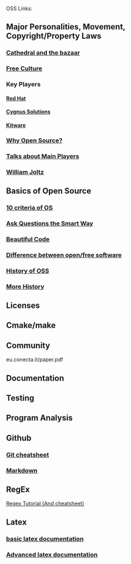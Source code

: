 OSS Links:

## Major Personalities, Movement, Copyright/Property Laws
### [Cathedral and the bazaar](http://www.unterstein.net/su/docs/CathBaz.pdf)
### [Free Culture](https://github.com/rcos/CSCI-4470-OpenSource/blob/master/Resources/freeculture.pdf)
### Key Players
#### [Red Hat](https://www.redhat.com/en/our-code-is-open?sc_cid=7013a000002gZKVAA2&gclid=CjwKCAiAp4KCBhB6EiwAxRxbpG_VHQun8Veild3Fe_tHMH-N1dFtWob7-nq5NiF8EJFpZ8s79zFbdhoCv4QQAvD_BwE&gclsrc=aw.ds)
#### [Cygnus Solutions](https://en.wikipedia.org/wiki/Cygnus_Solutions)
#### [Kitware](https://www.kitware.com/)
### [Why Open Source?](https://www.youtube.com/watch?v=XLdeexi_mhs&list=PLaSjU4jLnEwgiZAjMr_Cp71kK_5nUykGo&index=2&ab_channel=WesTurner)
### [Talks about Main Players](https://www.youtube.com/watch?v=kOzu34069ew&list=PLaSjU4jLnEwgiZAjMr_Cp71kK_5nUykGo&index=3&ab_channel=WesTurner)
### [William Joltz](https://en.wikipedia.org/wiki/William_Jolitz)

## Basics of Open Source
### [10 criteria of OS](http://opensource.org/osd)
### [Ask Questions the Smart Way](http://www.catb.org/esr/faqs/smart-questions.html)
### [Beautiful Code](https://docs.google.com/viewer?a=v&pid=sites&srcid=ZGVmYXVsdGRvbWFpbnxpb3ZhbmFsZXh8Z3g6MjVjYWFmNjAwYTA0MmMxZA)
### [Difference between open/free software](https://askubuntu.com/questions/78958/is-there-a-difference-between-free-software-and-open-source-software)
### [History of OSS](http://eu.conecta.it/paper.pdf)
### [More History](https://opencommons.uconn.edu/cgi/viewcontent.cgi?article=1009&context=libr_pubs)

## Licenses

## Cmake/make

## Community
eu.conecta.it/paper.pdf
## Documentation

## Testing

## Program Analysis

## Github
### [Git cheatsheet](https://training.github.com/downloads/github-git-cheat-sheet.pdf)
### [Markdown](https://github.com/adam-p/markdown-here/wiki/Markdown-Cheatsheet)

## RegEx
[Regex Tutorial (And cheatsheet)](https://regexone.com/)

## Latex

### [basic latex documentation](https://oeis.org/wiki/List_of_LaTeX_mathematical_symbols)
### [Advanced latex documentation](https://en.wikipedia.org/wiki/List_of_mathematical_symbols_by_subject)

